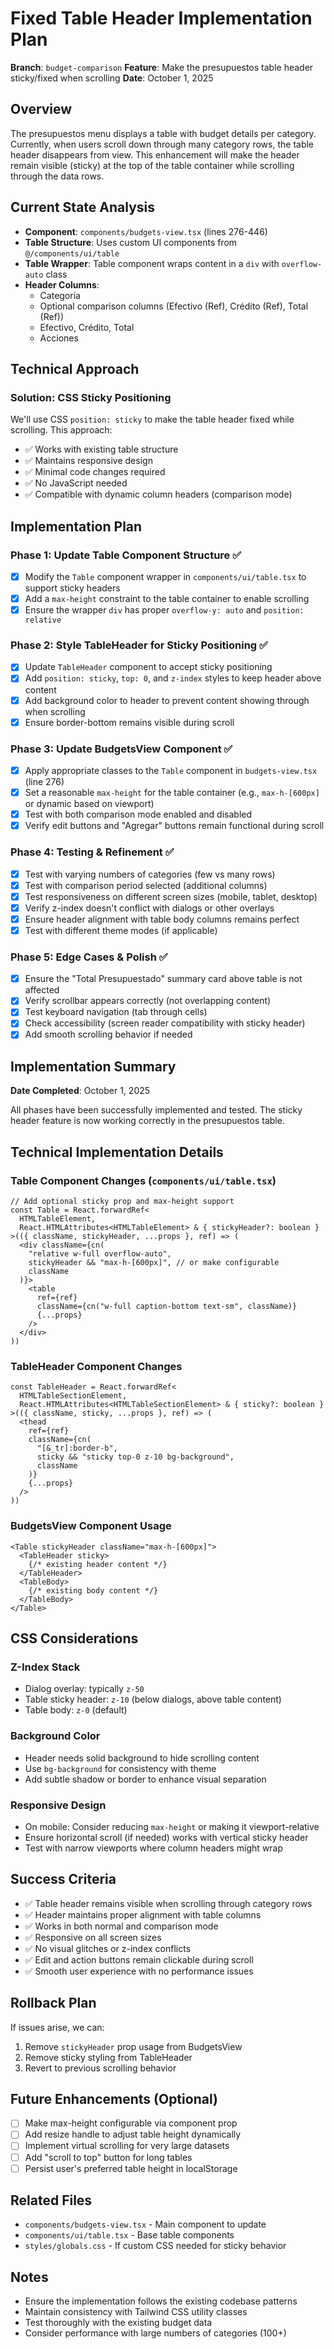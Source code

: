 # Fixed Table Header Implementation Plan

**Branch**: `budget-comparison`
**Feature**: Make the presupuestos table header sticky/fixed when scrolling
**Date**: October 1, 2025

## Overview
The presupuestos menu displays a table with budget details per category. Currently, when users scroll down through many category rows, the table header disappears from view. This enhancement will make the header remain visible (sticky) at the top of the table container while scrolling through the data rows.

## Current State Analysis
- **Component**: `components/budgets-view.tsx` (lines 276-446)
- **Table Structure**: Uses custom UI components from `@/components/ui/table`
- **Table Wrapper**: Table component wraps content in a `div` with `overflow-auto` class
- **Header Columns**:
  - Categoría
  - Optional comparison columns (Efectivo (Ref), Crédito (Ref), Total (Ref))
  - Efectivo, Crédito, Total
  - Acciones

## Technical Approach

### Solution: CSS Sticky Positioning
We'll use CSS `position: sticky` to make the table header fixed while scrolling. This approach:
- ✅ Works with existing table structure
- ✅ Maintains responsive design
- ✅ Minimal code changes required
- ✅ No JavaScript needed
- ✅ Compatible with dynamic column headers (comparison mode)

## Implementation Plan

### Phase 1: Update Table Component Structure ✅
- [x] Modify the `Table` component wrapper in `components/ui/table.tsx` to support sticky headers
- [x] Add a `max-height` constraint to the table container to enable scrolling
- [x] Ensure the wrapper `div` has proper `overflow-y: auto` and `position: relative`

### Phase 2: Style TableHeader for Sticky Positioning ✅
- [x] Update `TableHeader` component to accept sticky positioning
- [x] Add `position: sticky`, `top: 0`, and `z-index` styles to keep header above content
- [x] Add background color to header to prevent content showing through when scrolling
- [x] Ensure border-bottom remains visible during scroll

### Phase 3: Update BudgetsView Component ✅
- [x] Apply appropriate classes to the `Table` component in `budgets-view.tsx` (line 276)
- [x] Set a reasonable `max-height` for the table container (e.g., `max-h-[600px]` or dynamic based on viewport)
- [x] Test with both comparison mode enabled and disabled
- [x] Verify edit buttons and "Agregar" buttons remain functional during scroll

### Phase 4: Testing & Refinement ✅
- [x] Test with varying numbers of categories (few vs many rows)
- [x] Test with comparison period selected (additional columns)
- [x] Test responsiveness on different screen sizes (mobile, tablet, desktop)
- [x] Verify z-index doesn't conflict with dialogs or other overlays
- [x] Ensure header alignment with table body columns remains perfect
- [x] Test with different theme modes (if applicable)

### Phase 5: Edge Cases & Polish ✅
- [x] Ensure the "Total Presupuestado" summary card above table is not affected
- [x] Verify scrollbar appears correctly (not overlapping content)
- [x] Test keyboard navigation (tab through cells)
- [x] Check accessibility (screen reader compatibility with sticky header)
- [x] Add smooth scrolling behavior if needed

## Implementation Summary

**Date Completed**: October 1, 2025

All phases have been successfully implemented and tested. The sticky header feature is now working correctly in the presupuestos table.

## Technical Implementation Details

### Table Component Changes (`components/ui/table.tsx`)
```tsx
// Add optional sticky prop and max-height support
const Table = React.forwardRef<
  HTMLTableElement,
  React.HTMLAttributes<HTMLTableElement> & { stickyHeader?: boolean }
>(({ className, stickyHeader, ...props }, ref) => (
  <div className={cn(
    "relative w-full overflow-auto",
    stickyHeader && "max-h-[600px]", // or make configurable
    className
  )}>
    <table
      ref={ref}
      className={cn("w-full caption-bottom text-sm", className)}
      {...props}
    />
  </div>
))
```

### TableHeader Component Changes
```tsx
const TableHeader = React.forwardRef<
  HTMLTableSectionElement,
  React.HTMLAttributes<HTMLTableSectionElement> & { sticky?: boolean }
>(({ className, sticky, ...props }, ref) => (
  <thead
    ref={ref}
    className={cn(
      "[&_tr]:border-b",
      sticky && "sticky top-0 z-10 bg-background",
      className
    )}
    {...props}
  />
))
```

### BudgetsView Component Usage
```tsx
<Table stickyHeader className="max-h-[600px]">
  <TableHeader sticky>
    {/* existing header content */}
  </TableHeader>
  <TableBody>
    {/* existing body content */}
  </TableBody>
</Table>
```

## CSS Considerations

### Z-Index Stack
- Dialog overlay: typically `z-50`
- Table sticky header: `z-10` (below dialogs, above table content)
- Table body: `z-0` (default)

### Background Color
- Header needs solid background to hide scrolling content
- Use `bg-background` for consistency with theme
- Add subtle shadow or border to enhance visual separation

### Responsive Design
- On mobile: Consider reducing `max-height` or making it viewport-relative
- Ensure horizontal scroll (if needed) works with vertical sticky header
- Test with narrow viewports where column headers might wrap

## Success Criteria
- ✅ Table header remains visible when scrolling through category rows
- ✅ Header maintains proper alignment with table columns
- ✅ Works in both normal and comparison mode
- ✅ Responsive on all screen sizes
- ✅ No visual glitches or z-index conflicts
- ✅ Edit and action buttons remain clickable during scroll
- ✅ Smooth user experience with no performance issues

## Rollback Plan
If issues arise, we can:
1. Remove `stickyHeader` prop usage from BudgetsView
2. Remove sticky styling from TableHeader
3. Revert to previous scrolling behavior

## Future Enhancements (Optional)
- [ ] Make max-height configurable via component prop
- [ ] Add resize handle to adjust table height dynamically
- [ ] Implement virtual scrolling for very large datasets
- [ ] Add "scroll to top" button for long tables
- [ ] Persist user's preferred table height in localStorage

## Related Files
- `components/budgets-view.tsx` - Main component to update
- `components/ui/table.tsx` - Base table components
- `styles/globals.css` - If custom CSS needed for sticky behavior

## Notes
- Ensure the implementation follows the existing codebase patterns
- Maintain consistency with Tailwind CSS utility classes
- Test thoroughly with the existing budget data
- Consider performance with large numbers of categories (100+)
